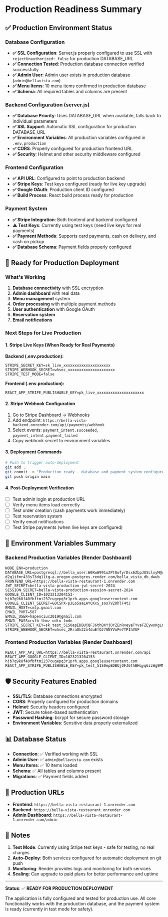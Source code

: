 # Production Readiness Summary

## ✅ Production Environment Status

### Database Configuration
- **✅ SSL Configuration**: Server.js properly configured to use SSL with `rejectUnauthorized: false` for production DATABASE_URL
- **✅ Connection Tested**: Production database connection verified successfully
- **✅ Admin User**: Admin user exists in production database (`admin@bellavista.com`)
- **✅ Menu Items**: 10 menu items confirmed in production database
- **✅ Schema**: All required tables and columns are present

### Backend Configuration (server.js)
- **✅ Database Priority**: Uses DATABASE_URL when available, falls back to individual parameters
- **✅ SSL Support**: Automatic SSL configuration for production DATABASE_URL
- **✅ Environment Variables**: All production variables configured in `.env.production`
- **✅ CORS**: Properly configured for production frontend URL
- **✅ Security**: Helmet and other security middleware configured

### Frontend Configuration
- **✅ API URL**: Configured to point to production backend
- **✅ Stripe Keys**: Test keys configured (ready for live key upgrade)
- **✅ Google OAuth**: Production client ID configured
- **✅ Build Process**: React build process ready for production

### Payment System
- **✅ Stripe Integration**: Both frontend and backend configured
- **⚠️ Test Keys**: Currently using test keys (need live keys for real payments)
- **✅ Payment Methods**: Supports card payments, cash on delivery, and cash on pickup
- **✅ Database Schema**: Payment fields properly configured

## 🚀 Ready for Production Deployment

### What's Working
1. **Database connectivity** with SSL encryption
2. **Admin dashboard** with real data
3. **Menu management** system
4. **Order processing** with multiple payment methods
5. **User authentication** with Google OAuth
6. **Reservation system**
7. **Email notifications**

### Next Steps for Live Production

#### 1. Stripe Live Keys (When Ready for Real Payments)
**Backend (.env.production):**
```
STRIPE_SECRET_KEY=sk_live_xxxxxxxxxxxxxxxxxxxxx
STRIPE_WEBHOOK_SECRET=whsec_xxxxxxxxxxxxxxxxxxxxx
STRIPE_TEST_MODE=false
```

**Frontend (.env.production):**
```
REACT_APP_STRIPE_PUBLISHABLE_KEY=pk_live_xxxxxxxxxxxxxxxxxxxxx
```

#### 2. Stripe Webhook Configuration
1. Go to Stripe Dashboard → Webhooks
2. Add endpoint: `https://bella-vista-backend.onrender.com/api/payments/webhook`
3. Select events: `payment_intent.succeeded`, `payment_intent.payment_failed`
4. Copy webhook secret to environment variables

#### 3. Deployment Commands
```bash
# Push to trigger auto-deployment
git add .
git commit -m "Production ready - database and payment system configured"
git push origin main
```

#### 4. Post-Deployment Verification
- [ ] Test admin login at production URL
- [ ] Verify menu items load correctly
- [ ] Test order creation (cash payments work immediately)
- [ ] Test reservation system
- [ ] Verify email notifications
- [ ] Test Stripe payments (when live keys are configured)

## 🔧 Environment Variables Summary

### Backend Production Variables (Render Dashboard)
```
NODE_ENV=production
DATABASE_URL=postgresql://bella_user:W6KwW991u2Pt8wfyrDsx6ZbpJU5LlxyM@dpg-d2q1ifmr433s73dq11tg-a.oregon-postgres.render.com/bella_vista_db_dwub
FRONTEND_URL=https://bella-vista-restaurant-1.onrender.com
JWT_SECRET=bella-vista-production-jwt-secret-2024
SESSION_SECRET=bella-vista-production-session-secret-2024
GOOGLE_CLIENT_ID=1023213204153-hjb7g9k8f40fbftmi237cugepq3r1prh.apps.googleusercontent.com
GOOGLE_CLIENT_SECRET=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
EMAIL_HOST=smtp.gmail.com
EMAIL_PORT=587
EMAIL_USER=hapenciuc2019@gmail.com
EMAIL_PASS=rvfb lhmz udtu lmdn
STRIPE_SECRET_KEY=sk_test_51S0epEDBUjQFJ6thBXYjOYZEnRveyeTYvaFZEywoKgL6QA8xmvfaFtmCTWfKXWMQfOLG0qlgewBYVjBdPP99wZ1f00knALgnvf
STRIPE_WEBHOOK_SECRET=whsec_2RraOk22n4duEfQJ7GNYVoPe7TP1hVUF
```

### Frontend Production Variables (Render Dashboard)
```
REACT_APP_API_URL=https://bella-vista-restaurant.onrender.com/api
REACT_APP_GOOGLE_CLIENT_ID=1023213204153-hjb7g9k8f40fbftmi237cugepq3r1prh.apps.googleusercontent.com
REACT_APP_STRIPE_PUBLISHABLE_KEY=pk_test_51S0epEDBUjQFJ6thBHqyq6zzWg9MNq9ru5HUWJ3XfxqeB52eXbuUAdgMwSoCle8Z12ZNVQD326DdenuZhsY1Aiaf00B0XEFXOC
```

## 🛡️ Security Features Enabled
- **SSL/TLS**: Database connections encrypted
- **CORS**: Properly configured for production domains
- **Helmet**: Security headers configured
- **JWT**: Secure token-based authentication
- **Password Hashing**: bcrypt for secure password storage
- **Environment Variables**: Sensitive data properly externalized

## 📊 Database Status
- **Connection**: ✅ Verified working with SSL
- **Admin User**: ✅ `admin@bellavista.com` exists
- **Menu Items**: ✅ 10 items loaded
- **Schema**: ✅ All tables and columns present
- **Migrations**: ✅ Payment fields added

## 🎯 Production URLs
- **Frontend**: `https://bella-vista-restaurant-1.onrender.com`
- **Backend**: `https://bella-vista-restaurant.onrender.com`
- **Admin Dashboard**: `https://bella-vista-restaurant-1.onrender.com/admin`

## 📝 Notes
1. **Test Mode**: Currently using Stripe test keys - safe for testing, no real charges
2. **Auto-Deploy**: Both services configured for automatic deployment on git push
3. **Monitoring**: Render provides logs and monitoring for both services
4. **Scaling**: Can upgrade to paid plans for better performance and uptime

---

**Status**: ✅ **READY FOR PRODUCTION DEPLOYMENT**

The application is fully configured and tested for production use. All core functionality works with the production database, and the payment system is ready (currently in test mode for safety).